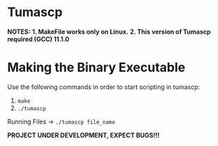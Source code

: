 # Tumascp
**NOTES:**
**1. MakeFile works only on Linux.**
**2. This version of Tumascp required (GCC) 11.1.0**

# Making the Binary Executable
Use the following commands in order to start scripting in tumascp:
1. `make`
2. `./tumascp`

Running Files -> `./tumascp file_name`

**PROJECT UNDER DEVELOPMENT, EXPECT BUGS!!!**
